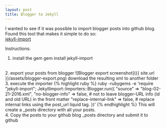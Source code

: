 ```yaml
---
layout: post
title: Blogger to Jekyll
---
```



I wanted to see if it was possible to import blogger posts into github blog.<br>
Found this tool that makes it simple to do so:<br>
[jekyll-import](https://github.com/jekyll/jekyll-import)

Instructions:<br>
1. install the gem
  gem install jekyll-import
<br>
2. export your posts from blogger
![Blogger export screenshot]({{ site.url }}/assets/blogger-export.png)
download the resulting xml to another folder
<br>
3. execute the importer
{% highlight ruby %}
ruby -rubygems -e 'require "jekyll-import";
    JekyllImport::Importers::Blogger.run({
      "source"                => "blog-02-21-2016.xml",
      "no-blogger-info"       => false, # not to leave blogger-URL info (id and old URL) in the front matter
      "replace-internal-link" => false, # replace internal links using the post_url liquid tag.
    })'
{% endhighlight %}
This will create a _posts directory with all your posts.
<br>
4. Copy the posts to your github blog _posts directory and submit it to github
<br>


